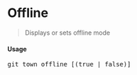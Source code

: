 <h1 textrun="command-heading">Offline</h1>

<blockquote textrun="command-summary">
Displays or sets offline mode
</blockquote>

#### Usage

<pre textrun="command-usage">
git town offline [(true | false)]
</pre>
